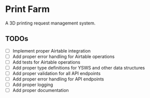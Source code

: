 # Print Farm

A 3D printing request management system.

## TODOs

- [ ] Implement proper Airtable integration
- [ ] Add proper error handling for Airtable operations
- [ ] Add tests for Airtable operations
- [ ] Add proper type definitions for YSWS and other data structures
- [ ] Add proper validation for all API endpoints
- [ ] Add proper error handling for API endpoints
- [ ] Add proper logging
- [ ] Add proper documentation
